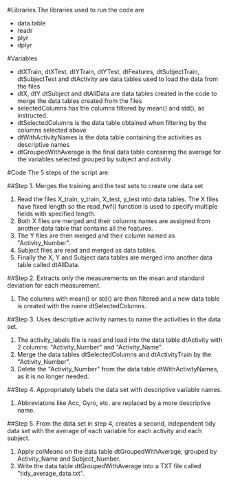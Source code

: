 #Libraries
The libraries used to run the code are 
- data.table
- readr
- plyr
- dplyr

#Variables
- dtXTrain, dtXTest, dtYTrain, dtYTest,  dtFeatures, dtSubjectTrain, dtSubjectTest and dtActivity are data tables used to load the data from the files
- dtX, dtY dtSubject and dtAllData are data tables created in the code to merge the data tables created from the files
- selectedColumns has the columns filtered by mean() and std(), as instructed.
- dtSelectedColumns is the data table obtained when filtering by the columns selected above
- dtWithActivityNames is the data table containing the activities as descriptive names
- dtGroupedWithAverage is the final data table containing the average for the variables selected grouped by subject and activity

#Code
The 5 steps of the script are:

##Step 1. Merges the training and the test sets to create one data set
1. Read the files X_train, y_train, X_test, y_test into data tables. The X files have fixed length so the read_fwf() function is used to specify multiple fields with specified length. 
2. Both X files are merged and their columns names are assigned from another data table that contains all the features. 
3. The Y files are then merged and their column named as "Activity_Number".
4. Subject files are read and merged as data tables.
5. Finally the X, Y and Subject data tables are merged into another data table called dtAllData.
    
##Step 2. Extracts only the measurements on the mean and standard deviation for each measurement.
1. The columns with mean() or std() are then filtered and a new data table is created with the name dtSelectedColumns.

##Step 3. Uses descriptive activity names to name the activities in the data set.
1. The activity_labels file is read and load into the data table dtActivity with 2 columns: "Activity_Number" and "Activity_Name".
2. Merge the data tables dtSelectedColumns and dtActivityTrain by the "Activity_Number".
3. Delete the "Activity_Number" from the data table dtWithActivityNames, as it is no longer needed.

##Step 4. Appropriately labels the data set with descriptive variable names.
1. Abbreviatons like Acc, Gyro, etc. are replaced by a more descriptive name.

##Step 5. From the data set in step 4, creates a second, independent tidy data set with the average of each variable for each activity and each subject.
1. Apply colMeans on the data table dtGroupedWithAverage, grouped by Activity_Name and Subject_Number.
2. Write the data table dtGroupedWithAverage into a TXT file called "tidy_average_data.txt".
